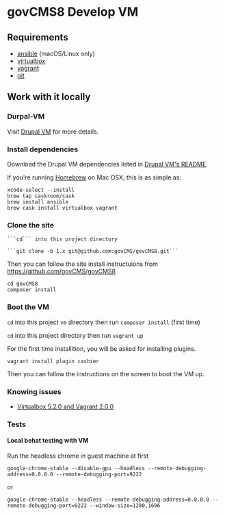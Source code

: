 # govCMS8 Develop VM

## Requirements
- [ansible](https://www.ansible.com/) (macOS/Linux only)
- [virtualbox](https://www.virtualbox.org/wiki/Downloads)
- [vagrant](https://www.vagrantup.com/)
- [git](https://git-scm.com/)

## Work with it locally

### Durpal-VM

Visit [Drupal VM](http://www.drupalvm.com/) for more details.

### Install dependencies

Download the Drupal VM dependencies listed in [Drupal VM's README](https://github.com/geerlingguy/drupal-vm#quick-start-guide).

If you're running [Homebrew](http://brew.sh/index.html) on Mac OSX, this is as simple as:

    xcode-select --install
    brew tap caskroom/cask
    brew install ansible
    brew cask install virtualbox vagrant

### Clone the site

    ```cd``` into this project directory

    ```git clone -b 1.x git@github.com:govCMS/govCMS8.git```

Then you can follow the site install instructuions from https://github.com/govCMS/govCMS8

    cd govCMS8
    composer install

### Boot the VM

```cd``` into this project ```vm``` directory then run ```composer install``` (first time)

```cd``` into this project directory then run ```vagrant up```

For the first time installition, you will be asked for installing plugins.

```vagrant install plugin cashier```

Then you can follow the instructions on the screen to boot the VM up.

### Knowing issues

 * [Virtualbox 5.2.0 and Vagrant 2.0.0](https://github.com/hashicorp/vagrant/issues/9090)

### Tests

#### Local behat testing with VM

Run the headless chrome in guest machine at first

```google-chrome-stable --disable-gpu --headless --remote-debugging-address=0.0.0.0 --remote-debugging-port=9222```

or

```google-chrome-stable --headless --remote-debugging-address=0.0.0.0 --remote-debugging-port=9222 --window-size=1280,1696```
